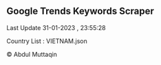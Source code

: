 

## Google Trends Keywords Scraper 
 
Last Update 31-01-2023 , 23:55:28

Country List :
VIETNAM.json



© Abdul Muttaqin 
